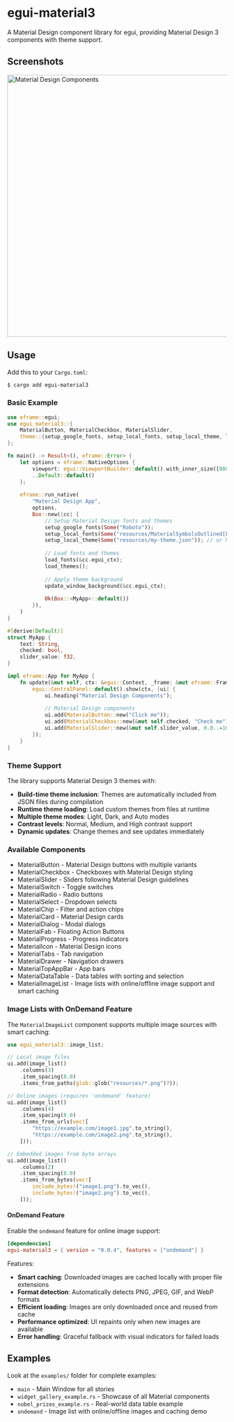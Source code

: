 # egui-material3

A Material Design component library for egui, providing Material Design 3 components with theme support.

## Screenshots

<img src="./resources/screenshot.png" alt="Material Design Components" width="600"/>

## Usage

Add this to your `Cargo.toml`:

```bash
$ cargo add egui-material3
```

### Basic Example

```rust
use eframe::egui;
use egui_material3::{
    MaterialButton, MaterialCheckbox, MaterialSlider,
    theme::{setup_google_fonts, setup_local_fonts, setup_local_theme, load_fonts, load_themes, update_window_background}
};

fn main() -> Result<(), eframe::Error> {
    let options = eframe::NativeOptions {
        viewport: egui::ViewportBuilder::default().with_inner_size([800.0, 600.0]),
        ..Default::default()
    };
    
    eframe::run_native(
        "Material Design App",
        options,
        Box::new(|cc| {
            // Setup Material Design fonts and themes
            setup_google_fonts(Some("Roboto"));
            setup_local_fonts(Some("resources/MaterialSymbolsOutlined[FILL,GRAD,opsz,wght].ttf"));
            setup_local_theme(Some("resources/my-theme.json")); // or None for default
            
            // Load fonts and themes
            load_fonts(&cc.egui_ctx);
            load_themes();
            
            // Apply theme background
            update_window_background(&cc.egui_ctx);
            
            Ok(Box::<MyApp>::default())
        }),
    )
}

#[derive(Default)]
struct MyApp {
    text: String,
    checked: bool,
    slider_value: f32,
}

impl eframe::App for MyApp {
    fn update(&mut self, ctx: &egui::Context, _frame: &mut eframe::Frame) {
        egui::CentralPanel::default().show(ctx, |ui| {
            ui.heading("Material Design Components");
            
            // Material Design components
            ui.add(MaterialButton::new("Click me"));
            ui.add(MaterialCheckbox::new(&mut self.checked, "Check me"));
            ui.add(MaterialSlider::new(&mut self.slider_value, 0.0..=100.0).text("Slider"));
        });
    }
}
```

### Theme Support

The library supports Material Design 3 themes with:

- **Build-time theme inclusion**: Themes are automatically included from JSON files during compilation
- **Runtime theme loading**: Load custom themes from files at runtime  
- **Multiple theme modes**: Light, Dark, and Auto modes
- **Contrast levels**: Normal, Medium, and High contrast support
- **Dynamic updates**: Change themes and see updates immediately

### Available Components

- MaterialButton - Material Design buttons with multiple variants
- MaterialCheckbox - Checkboxes with Material Design styling
- MaterialSlider - Sliders following Material Design guidelines
- MaterialSwitch - Toggle switches
- MaterialRadio - Radio buttons
- MaterialSelect - Dropdown selects
- MaterialChip - Filter and action chips
- MaterialCard - Material Design cards
- MaterialDialog - Modal dialogs
- MaterialFab - Floating Action Buttons
- MaterialProgress - Progress indicators
- MaterialIcon - Material Design icons
- MaterialTabs - Tab navigation
- MaterialDrawer - Navigation drawers
- MaterialTopAppBar - App bars
- MaterialDataTable - Data tables with sorting and selection
- MaterialImageList - Image lists with online/offline image support and smart caching

### Image Lists with OnDemand Feature

The `MaterialImageList` component supports multiple image sources with smart caching:

```rust
use egui_material3::image_list;

// Local image files
ui.add(image_list()
    .columns(3)
    .item_spacing(8.0)
    .items_from_paths(glob::glob("resources/*.png")?));

// Online images (requires 'ondemand' feature)
ui.add(image_list()
    .columns(4)
    .item_spacing(8.0)
    .items_from_urls(vec![
        "https://example.com/image1.jpg".to_string(),
        "https://example.com/image2.png".to_string(),
    ]));

// Embedded images from byte arrays
ui.add(image_list()
    .columns(2)
    .item_spacing(8.0)
    .items_from_bytes(vec![
        include_bytes!("image1.png").to_vec(),
        include_bytes!("image2.png").to_vec(),
    ]));
```

#### OnDemand Feature

Enable the `ondemand` feature for online image support:

```toml
[dependencies]
egui-material3 = { version = "0.0.4", features = ["ondemand"] }
```

Features:
- **Smart caching**: Downloaded images are cached locally with proper file extensions
- **Format detection**: Automatically detects PNG, JPEG, GIF, and WebP formats
- **Efficient loading**: Images are only downloaded once and reused from cache
- **Performance optimized**: UI repaints only when new images are available
- **Error handling**: Graceful fallback with visual indicators for failed loads

## Examples

Look at the `examples/` folder for complete examples:
- `main` - Main Window for all stories
- `widget_gallery_example.rs` - Showcase of all Material components
- `nobel_prizes_example.rs` - Real-world data table example
- `ondemand` - Image list with online/offline images and caching demo

